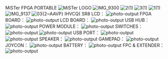 MiSTer FPGA PORTABLE
![MiSTer LOGO](https://github.com/user-attachments/assets/8687889b-bf11-41f2-8715-9eac4f86110e)
![IMG_9300](https://github.com/user-attachments/assets/463d76c5-269f-40c2-9284-07038b6b4f5f)
![2(1)](https://github.com/user-attachments/assets/3893ae57-7fad-4d24-998c-ea7bacce4fd7)
![3(1)](https://github.com/user-attachments/assets/aa0c717f-90bc-4cae-9cad-578aa8ef3654)
![1(1)](https://github.com/user-attachments/assets/b4b9a884-46a1-4dfa-8835-f5819414c5a5)
![IMG_9137](https://github.com/user-attachments/assets/c44f69f7-1dea-4e65-a25a-ffb006b38008)
![`0`3{2~AAVP} IHVCQ{ SR8](https://github.com/user-attachments/assets/2ca33ebf-53ac-4a35-89c9-abaa87c62e30)
LCD：
![photo-output](https://github.com/user-attachments/assets/11a63948-8ca3-414e-92b6-c2e8f45b4a41)
FPGA BOARD：
![photo-output](https://github.com/user-attachments/assets/8f174586-af15-4776-b2ce-ca58ed2a5c05)
LCD BOARD：
![photo-output](https://github.com/user-attachments/assets/8a088ed1-4e90-4b01-a529-81bb3cd63434)
USB HUB：
![photo-output](https://github.com/user-attachments/assets/3feb9c05-ca51-4e2f-b5b6-f76a1679852d)
POWER MODULE：
![photo-output](https://github.com/user-attachments/assets/9c8752b0-98c2-4454-b468-ffe6857169bb)
SWITCHES：
![photo-output](https://github.com/user-attachments/assets/2cd0c5f4-51b0-43bc-8c03-22b4e6531818)
![photo-output](https://github.com/user-attachments/assets/5624dc9c-2800-46c5-8b1e-97f1b6bd26b6)
USB PORT：
![photo-output](https://github.com/user-attachments/assets/d2c23ad8-53fa-481b-b34d-e34ec5e9c13f)
![photo-output](https://github.com/user-attachments/assets/aa497579-d196-4cfd-9230-53dfbcb6da49)
SPEAKER：
![photo-output](https://github.com/user-attachments/assets/b435b15b-c6f3-44a6-b78f-85a6c1ba8c3b)
GAMEPAD：
![photo-output](https://github.com/user-attachments/assets/424b1608-f5af-49a3-8dee-cea56e610acb)
JOYCON：
![photo-output](https://github.com/user-attachments/assets/d18620dd-8d4d-4dec-a1dd-9c8a950f08e4)
BATTERY：
![photo-output](https://github.com/user-attachments/assets/bb15cb87-d515-4819-b345-67908b86c6cc)
FPC & EXTENDER：
![photo-output](https://github.com/user-attachments/assets/a4422110-7537-4496-bb0e-fa0814187fb2)





